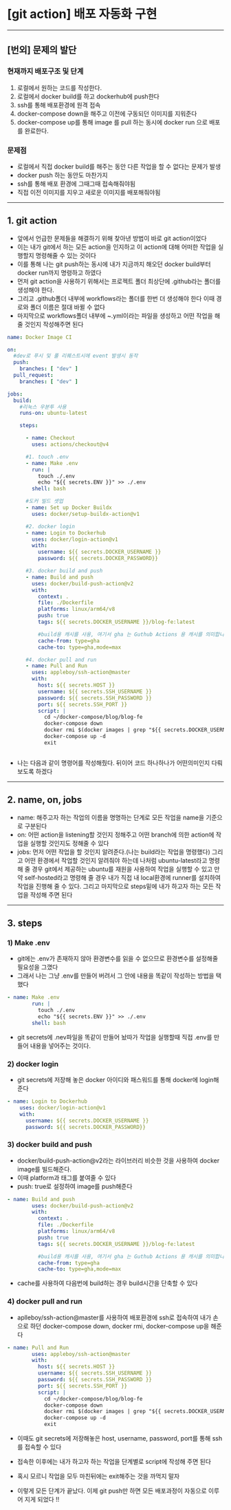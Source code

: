 # [git action] 배포 자동화 구현

---

## [번외] 문제의 발단

### 현재까지 배포구조 및 단계

1. 로컬에서 원하는 코드를 작성한다. 
2. 로컬에서 docker build를 하고 dockerhub에 push한다
3. ssh를 통해 배포환경에 원격 접속
4. docker-compose down을 해주고 이전에 구동되던 이미지를 지워준다
5. docker-compose up를 통해 image 를 pull 하는 동시에 docker run 으로 배포를 완료한다.

### 문제점

- 로컬에서 직접 docker build를 해주는 동안 다른 작업을 할 수 없다는 문제가 발생
- docker push 하는 동안도 마찬가지
- ssh를 통해 배포 환경에 그때그때 접속해줘야됨
- 직접 이전 이미지를 지우고 새로운 이미지를 배포해줘야됨

---

## 1. git action 

- 앞에서 언급한 문제들을 해결하기 위해 찾아낸 방법이 바로 git action이었다
- 이는 내가 git에서 하는 모든 action을 인지하고 이 action에 대해 어떠한 작업을 실행할지 명령해줄 수 있는 것이다
- 이를 통해 나는 git push하는 동시에 내가 지금까지 해오던 docker build부터 docker run까지 명령하고 하였다
- 먼저 git action을 사용하기 위해서는 프로젝트 폴더 최상단에 .github라는 폴더를 생성해야 한다.
- 그리고 .github폴더 내부에 workflows라는 폴더를 한번 더 생성해야 한다 이때 경로와 폴더 이름은 절대 바뀔 수 없다
- 마지막으로 workflows폴더 내부에 ~.yml이라는 파일을 생성하고 어떤 작업을 해줄 것인지 작성해주면 된다

```yml
name: Docker Image CI

on:
  #dev로 푸시 및 풀 리퀘스트시에 event 발생시 동작
  push:
    branches: [ "dev" ]
  pull_request:
    branches: [ "dev" ]

jobs:
  build:
    #리눅스 우분투 사용
    runs-on: ubuntu-latest

    steps:

      - name: Checkout
        uses: actions/checkout@v4

      #1. touch .env
      - name: Make .env
        run: |
          touch ./.env
          echo "${{ secrets.ENV }}" >> ./.env
        shell: bash

      #도커 빌드 셋업
      - name: Set up Docker Buildx
        uses: docker/setup-buildx-action@v1

      #2. docker login
      - name: Login to Dockerhub
        uses: docker/login-action@v1
        with:
          username: ${{ secrets.DOCKER_USERNAME }}
          password: ${{ secrets.DOCKER_PASSWORD}}

      #3. docker build and push
      - name: Build and push
        uses: docker/build-push-action@v2
        with:
          context: .
          file: ./Dockerfile
          platforms: linux/arm64/v8
          push: true
          tags: ${{ secrets.DOCKER_USERNAME }}/blog-fe:latest

          #build용 캐시를 사용, 여기서 gha 는 Guthub Actions 용 캐시를 의미합니다.
          cache-from: type=gha
          cache-to: type=gha,mode=max

      #4. docker pull and run
      - name: Pull and Run
        uses: appleboy/ssh-action@master
        with:
          host: ${{ secrets.HOST }}
          username: ${{ secrets.SSH_USERNAME }}
          password: ${{ secrets.SSH_PASSWORD }}
          port: ${{ secrets.SSH_PORT }}
          script: |
            cd ~/docker-compose/blog/blog-fe
            docker-compose down
            docker rmi $(docker images | grep "${{ secrets.DOCKER_USERNAME }}/blog-fe" | awk '{print $3}')
            docker-compose up -d
            exit



```

- 나는 다음과 같이 명령어를 작성해줬다. 뒤이어 코드 하나하나가 어떤의미인지 다뤄보도록 하겠다

---

## 2. name, on, jobs

- name: 해주고자 하는 작업의 이름을 명명하는 단계로 모든 작업을 name을 기준으로 구분된다
- on: 어떤 action을 listening할 것인지 정해주고 어떤 branch에 의한 action에 작업을 실행할 것인지도 정해줄 수 있다
- jobs: 먼저 어떤 작업을 할 것인지 알려준다.(나는 build라는 작업을 명령했다) 그리고 어떤 환경에서 작업할 것인지 알려줘야 하는데 나처럼 ubuntu-latest라고 명령해 줄 경우 git에서 제공하는 ubuntu를 재원을 사용하여 작업을 실행할 수 있고 만약 self-hosted라고 명령해 줄 경우 내가 직접 내 local환경에 runner를 설치하여 작업을 진행해 줄 수 있다. 그리고 마지막으로 steps밑에 내가 하고자 하는 모든 작업을 작성해 주면 된다

---

## 3. steps

### 1) Make .env
- git에는 .env가 존재하지 않아 환경변수를 읽을 수 없으므로 환경변수를 설정해줄 필요성을 그꼈다
- 그래서 나는 그냥 .env를 만들어 버려서 그 안에 내용을 똑같이 작성하는 방법을 택했다

```yml
- name: Make .env
        run: |
          touch ./.env
          echo "${{ secrets.ENV }}" >> ./.env
        shell: bash
```

- git secrets에 .nev파일을 똑같이 만들어 놨따가 작업을 실행할때 직접 .env를 만들어 내용을 넣어주는 것이다.

### 2) docker login

- git secrets에 저장해 놓은 docker 아이디와 패스워드를 통해 docker에 login해준다

```yml
- name: Login to Dockerhub
    uses: docker/login-action@v1
    with:
      username: ${{ secrets.DOCKER_USERNAME }}
      password: ${{ secrets.DOCKER_PASSWORD}}
```

### 3) docker build and push 

- docker/build-push-action@v2라는 라이브러리 비슷한 것을 사용하여 docker image를 빌드해준다.
- 이때 platform과 태그를 붙여줄 수 있다 
- push: true로 설정하여 image를 push해준다

```yml
- name: Build and push
        uses: docker/build-push-action@v2
        with:
          context: .
          file: ./Dockerfile
          platforms: linux/arm64/v8
          push: true
          tags: ${{ secrets.DOCKER_USERNAME }}/blog-fe:latest

          #build용 캐시를 사용, 여기서 gha 는 Guthub Actions 용 캐시를 의미합니다.
          cache-from: type=gha
          cache-to: type=gha,mode=max
```

- cache를 사용하여 다음번에 build하는 경우 build시간을 단축할 수 있다

### 4) docker pull and run

- aplleboy/ssh-action@master를 사용하여 배포환경에 ssh로 접속하여 내가 손으로 하던 docker-compose down, docker rmi, docker-compose up을 해준다

```yml
- name: Pull and Run
        uses: appleboy/ssh-action@master
        with:
          host: ${{ secrets.HOST }}
          username: ${{ secrets.SSH_USERNAME }}
          password: ${{ secrets.SSH_PASSWORD }}
          port: ${{ secrets.SSH_PORT }}
          script: |
            cd ~/docker-compose/blog/blog-fe
            docker-compose down
            docker rmi $(docker images | grep "${{ secrets.DOCKER_USERNAME }}/blog-fe" | awk '{print $3}')
            docker-compose up -d
            exit
```

- 이때도 git secrets에 저장해놓은 host, username, password, port를 통해 ssh를 접속할 수 있다
- 접속한 이후에는 내가 하고자 하는 작업을 단계별로 script에 작성해 주면 된다
- 혹시 모르니 작업을 모두 마친뒤에는 exit해주는 것을 까먹지 말자


- 이렇게 모든 단계가 끝났다. 이제 git push만 하면 모든 배포과정이 자동으로 이루어 지게 되었다 !!
